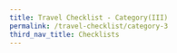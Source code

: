 ```yaml
---
title: Travel Checklist - Category(III)
permalink: /travel-checklist/category-3
third_nav_title: Checklists
---
```

